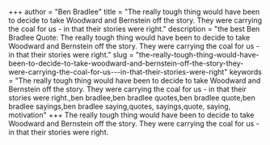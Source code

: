 +++
author = "Ben Bradlee"
title = "The really tough thing would have been to decide to take Woodward and Bernstein off the story. They were carrying the coal for us - in that their stories were right."
description = "the best Ben Bradlee Quote: The really tough thing would have been to decide to take Woodward and Bernstein off the story. They were carrying the coal for us - in that their stories were right."
slug = "the-really-tough-thing-would-have-been-to-decide-to-take-woodward-and-bernstein-off-the-story-they-were-carrying-the-coal-for-us---in-that-their-stories-were-right"
keywords = "The really tough thing would have been to decide to take Woodward and Bernstein off the story. They were carrying the coal for us - in that their stories were right.,ben bradlee,ben bradlee quotes,ben bradlee quote,ben bradlee sayings,ben bradlee saying,quotes, sayings,quote, saying, motivation"
+++
The really tough thing would have been to decide to take Woodward and Bernstein off the story. They were carrying the coal for us - in that their stories were right.
